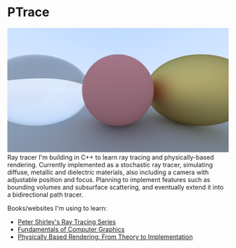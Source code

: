 # PTrace
![render](https://github.com/prithvikohli/PTrace/blob/main/render.png?raw=true)
Ray tracer I'm building in C++ to learn ray tracing and physically-based rendering. Currently implemented as a stochastic ray tracer, simulating diffuse, metallic and dielectric materials, also including a camera with adjustable position and focus. Planning to implement features such as bounding volumes and subsurface scattering, and eventually extend it into a bidirectional path tracer.

Books/websites I'm using to learn:
- [Peter Shirley's Ray Tracing Series](https://raytracing.github.io/)
- [Fundamentals of Computer Graphics](https://www.routledge.com/Fundamentals-of-Computer-Graphics/Marschner-Shirley/p/book/9781482229394)
- [Physically Based Rendering: From Theory to Implementation](http://www.pbr-book.org/)
